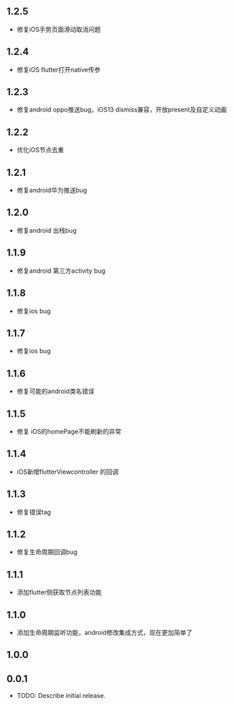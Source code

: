 ## 1.2.5
* 修复iOS手势页面滑动取消问题
## 1.2.4
* 修复iOS flutter打开native传参
## 1.2.3
* 修复android oppo推送bug，iOS13 dismiss兼容，开放present及自定义动画
## 1.2.2
* 优化iOS节点去重
## 1.2.1
* 修复android华为推送bug
## 1.2.0
* 修复android 出栈bug
## 1.1.9
* 修复android 第三方activity bug
## 1.1.8
* 修复ios bug
## 1.1.7
* 修复ios bug
## 1.1.6
* 修复可能的android类名错误
## 1.1.5
* 修复 iOS的homePage不能刷新的异常
## 1.1.4
* iOS新增flutterViewcontroller 的回调
## 1.1.3
* 修复错误tag
## 1.1.2
* 修复生命周期回调bug
## 1.1.1
* 添加flutter侧获取节点列表功能
## 1.1.0
* 添加生命周期监听功能，android修改集成方式，现在更加简单了
## 1.0.0

## 0.0.1

* TODO: Describe initial release.
